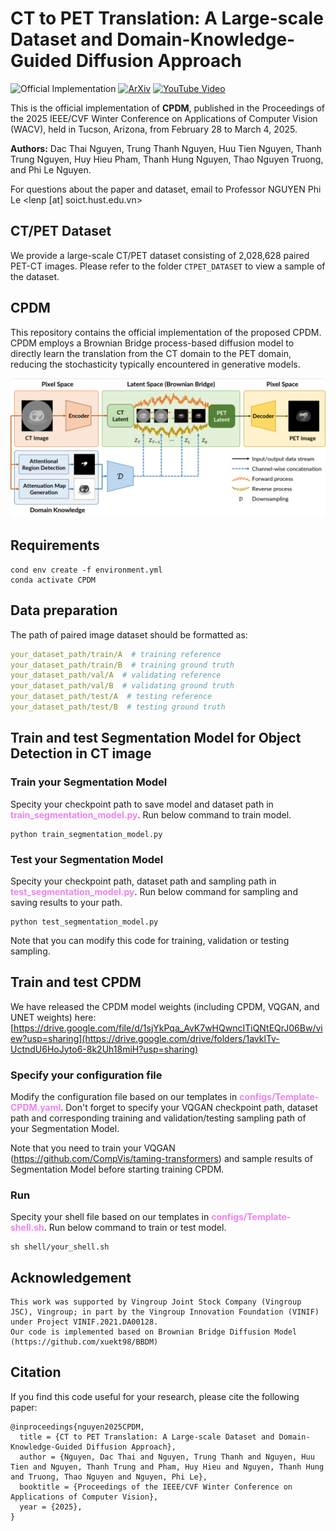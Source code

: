 # CT to PET Translation: A Large-scale Dataset and Domain-Knowledge-Guided Diffusion Approach

![Official Implementation](https://img.shields.io/badge/Official-Implementation-brightgreen)
[![ArXiv](https://img.shields.io/badge/arXiv-2410.21932-red)](https://arxiv.org/abs/2410.21932)
[![YouTube Video](https://img.shields.io/badge/Youtube-Video-red?logo=youtube)](https://www.youtube.com/watch?v=p-88MC4C13c)

This is the official implementation of **CPDM**, published in the Proceedings of the 2025 IEEE/CVF Winter Conference on Applications of Computer Vision (WACV), held in Tucson, Arizona, from February 28 to March 4, 2025.

**Authors:** Dac Thai Nguyen, Trung Thanh Nguyen, Huu Tien Nguyen, Thanh Trung Nguyen, Huy Hieu Pham, Thanh Hung Nguyen, Thao Nguyen Truong, and Phi Le Nguyen.

For questions about the paper and dataset, email to Professor NGUYEN Phi Le <lenp [at] soict.hust.edu.vn>

## CT/PET Dataset
We provide a large-scale CT/PET dataset consisting of 2,028,628 paired PET-CT images. Please refer to the folder `CTPET_DATASET` to view a sample of the dataset.


## CPDM 
This repository contains the official implementation of the proposed CPDM. CPDM employs a Brownian Bridge process-based diffusion model to directly learn the translation from the CT domain to the PET domain, reducing the stochasticity typically encountered in generative models.

![img](resources/CPDM_architecture.png)

## Requirements
```commandline
cond env create -f environment.yml
conda activate CPDM
```

## Data preparation
The path of paired image dataset should be formatted as:
```yaml
your_dataset_path/train/A  # training reference
your_dataset_path/train/B  # training ground truth
your_dataset_path/val/A  # validating reference
your_dataset_path/val/B  # validating ground truth
your_dataset_path/test/A  # testing reference
your_dataset_path/test/B  # testing ground truth
```

## Train and test Segmentation Model for Object Detection in CT image
### Train your Segmentation Model
Specity your checkpoint path to save model and dataset path in <font color=violet><b>train_segmentation_model.py</b></font>. Run below command to train model.
```commandline
python train_segmentation_model.py
```
### Test your Segmentation Model
Specity your checkpoint path, dataset path and sampling path in <font color=violet><b>test_segmentation_model.py</b></font>. Run below command for sampling and saving results to your path.
```commandline
python test_segmentation_model.py
```
Note that you can modify this code for training, validation or testing sampling.

## Train and test CPDM

We have released the CPDM model weights (including CPDM, VQGAN, and UNET weights) here: [https://drive.google.com/file/d/1sjYkPqa_AvK7wHQwncITiQNtEQrJ06Bw/view?usp=sharing](https://drive.google.com/drive/folders/1avklTv-UctndU6HoJyto6-8k2Uh18miH?usp=sharing)

### Specify your configuration file
Modify the configuration file based on our templates in <font color=violet><b>configs/Template-CPDM.yaml</b></font>. Don't forget to specify your VQGAN checkpoint path, dataset path and corresponding training and validation/testing sampling path of your Segmentation Model.

Note that you need to train your VQGAN (https://github.com/CompVis/taming-transformers) and sample results of Segmentation Model before starting training CPDM.
### Run
Specity your shell file based on our templates in <font color=violet><b>configs/Template-shell.sh</b></font>. Run below command to train or test model.
```commandline
sh shell/your_shell.sh
```

## Acknowledgement
```
This work was supported by Vingroup Joint Stock Company (Vingroup JSC), Vingroup; in part by the Vingroup Innovation Foundation (VINIF) under Project VINIF.2021.DA00128.
Our code is implemented based on Brownian Bridge Diffusion Model (https://github.com/xuekt98/BBDM)
```

## Citation
If you find this code useful for your research, please cite the following paper:
```
@inproceedings{nguyen2025CPDM,
  title = {CT to PET Translation: A Large-scale Dataset and Domain-Knowledge-Guided Diffusion Approach},
  author = {Nguyen, Dac Thai and Nguyen, Trung Thanh and Nguyen, Huu Tien and Nguyen, Thanh Trung and Pham, Huy Hieu and Nguyen, Thanh Hung and Truong, Thao Nguyen and Nguyen, Phi Le},
  booktitle = {Proceedings of the IEEE/CVF Winter Conference on Applications of Computer Vision},
  year = {2025},
}
```

